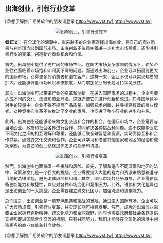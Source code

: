 ## **出海创业，引领行业变革**

[😍想了解推广相关软件的朋友请登录 http://www.vst.tw](http://www.vst.tw)

 <center><img src="https://vst.tw/MP4/tuiguang/png/8.png" alt="出海创业，引领行业变革"></center>

**😄正文：**
在全球化的浪潮中，越来越多的企业家选择出海创业，将自己的商业愿景与创新理念带到国际市场。出海创业不仅意味着进一步扩大市场规模，还能够引领行业的变革，创造新的商业机会和价值。

首先，出海创业提供了更广阔的市场空间。在国内市场竞争激烈的情况下，许多企业往往面临着市场饱和和利润下降的问题。而通过出海创业，企业可以拓展到更大的国际市场，获得更多的消费者和潜在客户。这样一来，企业不仅可以实现规模的扩大，还能够降低市场风险和依赖度，从而增加企业的长期可持续发展性。

其次，出海创业可以带来行业的变革和创新。在进入国际市场的过程中，企业需要适应不同的文化、法律和商业环境，这就迫使它们进行创新和改进。在与国际竞争对手的较量中，企业不得不提高产品质量、加强技术创新，并寻找更有效的商业模式。这种竞争和变革不仅推动了企业的发展，也促进了整个行业的进步和升级。

此外，出海创业还能够带来跨文化交流和合作的机会。在国际市场中，企业需要与当地企业、政府和社会各界进行合作，共同解决各种挑战和问题。这不仅能够促进不同文化之间的相互理解和尊重，还能够汇聚全球智慧和资源，实现优势互补和合作共赢。通过跨文化交流和合作，企业可以学习和借鉴其他国家和地区的经验和成功案例，为自己的创业路径提供更多的启示和机遇。

 <center><img src="https://vst.tw/MP4/tuiguang/png/2.png" alt="出海创业，引领行业变革"></center>

然而，出海创业也面临着一些挑战和风险。首先，了解和适应不同国家和地区的法律、政策和文化是一个巨大的挑战。企业需要投入大量的精力和资源来熟悉和遵守当地的法律法规，避免法律风险和纠纷。其次，国际市场的竞争激烈，企业需要具备创新能力和敏捷性，以应对各种市场变化和竞争压力。此外，语言和文化差异也是出海创业的一大挑战，企业需要建立跨文化团队，加强沟通和协作能力。

总而言之，出海创业是一项充满机遇和挑战的冒险。通过进入国际市场，企业可以扩大市场规模，引领行业变革，并实现长期可持续发展。然而，成功的出海创业需要企业家拥有创新精神、跨文化能力和全球视野，同时也需要政府和社会各界提供支持和促进国际合作交流的机制。只有共同努力，我们才能够在全球化的浪潮中创造更多的商业价值和社会效益。

[😍想了解推广相关软件的朋友请登录 http://www.vst.tw](http://www.vst.tw)



